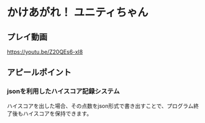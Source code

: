 # かけあがれ！ ユニティちゃん
## プレイ動画
https://youtu.be/Z20QEs6-xI8
## アピールポイント
### jsonを利用したハイスコア記録システム
ハイスコアを出した場合、その点数をjson形式で書き出すことで、プログラム終了後もハイスコアを保持できます。

